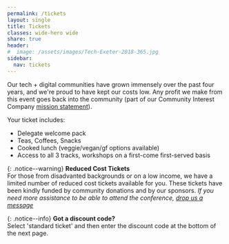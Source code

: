 ```yaml
---
permalink: /tickets
layout: single
title: Tickets
classes: wide-hero wide
share: true
header:
#  image: /assets/images/Tech-Exeter-2018-365.jpg
sidebar:
  nav: tickets
---
```

Our tech  + digital communities have grown immensely over the past four years, and we're proud to have kept our costs low. Any profit we make from this event goes back into the community (part of our Community Interest Company <a href="/about">mission statement</a>).

Your ticket includes:

* Delegate welcome pack
* Teas, Coffees, Snacks
* Cooked lunch (veggie/vegan/gf options available)
* Access to all 3 tracks, workshops on a first-come first-served basis

{: .notice--warning} 
**Reduced Cost Tickets**<br/>
For those from disadvanted backgrounds or on a low income, we have a limited number of reduced cost tickets available for you. These tickets have been kindly funded by community donations and by our sponsors. *If you need more assistance to be able to attend the conference, <a href="http://127.0.0.1:4000/about#contact">drop us a message</a>*

{: .notice--info} 
**Got a discount code?**<br/>
Select 'standard ticket' and then enter the discount code at the bottom of the next page.

<script type="text/javascript" src="https://helmtickets.com/events/script/4561"></script>